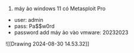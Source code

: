 1. máy ảo windows 11 có Metasploit Pro 
* user: admin
* pass: Pa$$w0rd
* password add máy ảo vào vmware: 20232023

![[Drawing 2024-08-30 14.53.32]]




